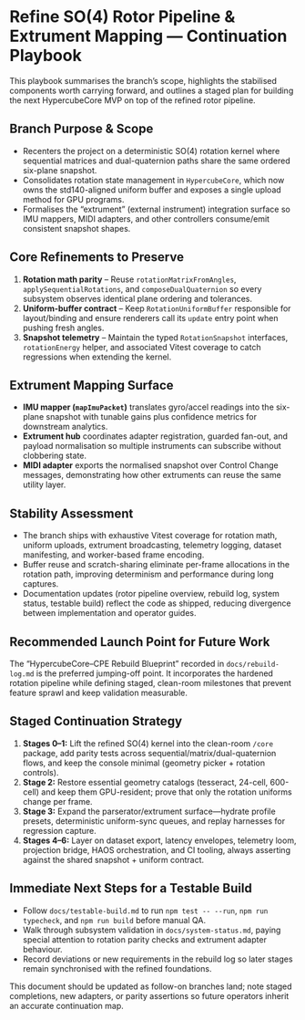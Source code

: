 # Refine SO(4) Rotor Pipeline & Extrument Mapping — Continuation Playbook

This playbook summarises the branch’s scope, highlights the stabilised components worth carrying forward, and outlines a staged plan for building the next HypercubeCore MVP on top of the refined rotor pipeline.

## Branch Purpose & Scope
- Recenters the project on a deterministic SO(4) rotation kernel where sequential matrices and dual-quaternion paths share the same ordered six-plane snapshot.
- Consolidates rotation state management in `HypercubeCore`, which now owns the std140-aligned uniform buffer and exposes a single upload method for GPU programs.
- Formalises the “extrument” (external instrument) integration surface so IMU mappers, MIDI adapters, and other controllers consume/emit consistent snapshot shapes.

## Core Refinements to Preserve
1. **Rotation math parity** – Reuse `rotationMatrixFromAngles`, `applySequentialRotations`, and `composeDualQuaternion` so every subsystem observes identical plane ordering and tolerances.
2. **Uniform-buffer contract** – Keep `RotationUniformBuffer` responsible for layout/binding and ensure renderers call its `update` entry point when pushing fresh angles.
3. **Snapshot telemetry** – Maintain the typed `RotationSnapshot` interfaces, `rotationEnergy` helper, and associated Vitest coverage to catch regressions when extending the kernel.

## Extrument Mapping Surface
- **IMU mapper (`mapImuPacket`)** translates gyro/accel readings into the six-plane snapshot with tunable gains plus confidence metrics for downstream analytics.
- **Extrument hub** coordinates adapter registration, guarded fan-out, and payload normalisation so multiple instruments can subscribe without clobbering state.
- **MIDI adapter** exports the normalised snapshot over Control Change messages, demonstrating how other extruments can reuse the same utility layer.

## Stability Assessment
- The branch ships with exhaustive Vitest coverage for rotation math, uniform uploads, extrument broadcasting, telemetry logging, dataset manifesting, and worker-based frame encoding.
- Buffer reuse and scratch-sharing eliminate per-frame allocations in the rotation path, improving determinism and performance during long captures.
- Documentation updates (rotor pipeline overview, rebuild log, system status, testable build) reflect the code as shipped, reducing divergence between implementation and operator guides.

## Recommended Launch Point for Future Work
The “HypercubeCore–CPE Rebuild Blueprint” recorded in `docs/rebuild-log.md` is the preferred jumping-off point. It incorporates the hardened rotation pipeline while defining staged, clean-room milestones that prevent feature sprawl and keep validation measurable.

## Staged Continuation Strategy
1. **Stages 0–1:** Lift the refined SO(4) kernel into the clean-room `/core` package, add parity tests across sequential/matrix/dual-quaternion flows, and keep the console minimal (geometry picker + rotation controls).
2. **Stage 2:** Restore essential geometry catalogs (tesseract, 24-cell, 600-cell) and keep them GPU-resident; prove that only the rotation uniforms change per frame.
3. **Stage 3:** Expand the parserator/extrument surface—hydrate profile presets, deterministic uniform-sync queues, and replay harnesses for regression capture.
4. **Stages 4–6:** Layer on dataset export, latency envelopes, telemetry loom, projection bridge, HAOS orchestration, and CI tooling, always asserting against the shared snapshot + uniform contract.

## Immediate Next Steps for a Testable Build
- Follow `docs/testable-build.md` to run `npm test -- --run`, `npm run typecheck`, and `npm run build` before manual QA.
- Walk through subsystem validation in `docs/system-status.md`, paying special attention to rotation parity checks and extrument adapter behaviour.
- Record deviations or new requirements in the rebuild log so later stages remain synchronised with the refined foundations.

This document should be updated as follow-on branches land; note staged completions, new adapters, or parity assertions so future operators inherit an accurate continuation map.
